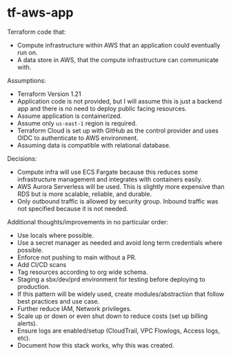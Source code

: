 # tf-aws-app

Terraform code that:

- Compute infrastructure within AWS that an application could eventually run on.
- A data store in AWS, that the compute infrastructure can communicate with.

Assumptions:

- Terraform Version 1.21
- Application code is not provided, but I will assume this is just a backend app and there is no need to deploy public facing resources.
- Assume application is containerized.
- Assume only `us-east-1` region is required.
- Terraform Cloud is set up with GitHub as the control provider and uses OIDC to authenticate to AWS environment.
- Assuming data is compatible with relational database.

Decisions:

- Compute infra will use ECS Fargate because this reduces some infrastructure management and integrates with containers easily.
- AWS Aurora Serverless will be used. This is slightly more expensive than RDS but is more scalable, reliable, and durable.
- Only outbound traffic is allowed by security group. Inbound traffic was not specified because it is not needed.

Additional thoughts/improvements in no particular order:

- Use locals where possible.
- Use a secret manager as needed and avoid long term credentials where possible.
- Enforce not pushing to main without a PR.
- Add CI/CD scans
- Tag resources according to org wide schema.
- Staging a sbx/dev/prd environment for testing before deploying to production.
- If this pattern will be widely used, create modules/abstraction that follow best practices and use case.
- Further reduce IAM, Network privileges.
- Scale up or down or even shut down to reduce costs (set up billing alerts).
- Ensure logs are enabled/setup (CloudTrail, VPC Flowlogs, Access logs, etc).
- Document how this stack works, why this was created.
